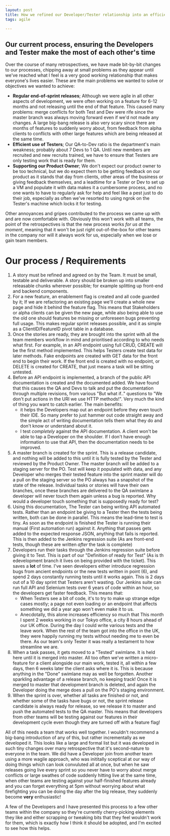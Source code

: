```yaml
---
layout: post
title: How we refined our Developer/Tester relationship into an efficient process
tags: agile

---
```


## Our current process, ensuring the Developers and Tester make the most of each other's time

Over the course of many retrospectives, we have made bit-by-bit changes to our processes, chipping away at small problems as they appear until we've reached what I feel is a very good working relationship that makes everyone's lives easier. These are the main problems we wanted to solve or objectives we wanted to achieve:

  - **Regular end-of-sprint releases**; Although we were agile in all other aspects of development, we were often working on a feature for 6-12 months and not releasing until the end of that feature. This caused many problems: merge conflicts for both Test and Dev were rife since the master branch was always moving forward even if we'd not made any changes. A large big-bang release is also very scary since there are months of features to suddenly worry about, from feedback from alpha clients to conflicts with other large features which are being released at the same time. 
  - **Efficient use of Testers**; Our QA-to-Dev ratio is the department's main weakness; probably about 7 Devs to 1 QA. Until new members are recruited and new recruits trained, we have to ensure that Testers are only testing work that is ready for them.
  - **Supporting our Product Owner**; We don't expect our product owner to be too technical, but we do expect them to be getting feedback on our product as it stands that day from clients, other areas of the business or giving feedback themselves, and a leadtime for a Tester or Dev to set up a VM and populate it with data makes it a cumbersome process, and no one wants to have to regularly ask for help and feel like a pest just to do their job, especially as often we've resorted to using ngrok on the Tester's machine which locks it for testing.

Other annoyances and gripes contributed to the process we came up with and are now comfortable with. Obviously this won't work with all teams, the point of the retrospectives is that the new process works _for us at the moment_, meaning that it won't be just right out-of-the-box for other teams in the company nor will it always work for us, especially when we lose or gain team members.

# Our process / Requirements

1. A story must be refined and agreed on by the Team. It must be small, testable and deliverable. A story should be broken up into smaller releasable chunks wherever possible; for example splitting up front-end and backend components.
2. For a new feature, an enablement flag is created and all code guarded by it; If we are refactoring an existing page we'll create a whole new page and hide it behind the feature flag. This means that Stakeholders or alpha clients can be given the new page, while also being able to use the old one should features be missing or unforeseen bugs preventing full usage. This makes regular sprint releases possible, and it as simple as a ClientID/FeatureID pivot table in a database.
3. Once the stories are ready, they are brought into the sprint with all the team members workflow in mind and prioritised according to who needs what first. For example, in an API endpoint using full CRUD, CREATE will be the first method implemented. This helps Testers create test data for later methods. Fake endpoints are created with GET data for the front end to begin their work. If the front end is created with no endpoint, or DELETE is created for CREATE, that just means a task will be sitting untested.
4. Before an API endpoint is implemented, a branch of the public API documentation is created and the documented added. We have found that this causes the QA and Devs to talk and put the documentation through multiple revisions, from various "But what if.." questions to "We don't put actions in the URI we use HTTP methods!". Very much the kind of thing you want to catch earlier. The main benefits:
   * it helps the Developers map out an endpoint before they even touch their IDE. So many prefer to just hammer out code straight away and the simple act of writing documentation tells them what they do and don't know or understand about it.
   * I test _completely_ against the API documentation. A client won't be able to tap a Developer on the shoulder. If I don't have enough information to use that API, then the documentation needs to be improved. 
5. A master branch is created for the sprint. This is a release candidate, and nothing will be added to this until it is fully tested by the Tester and reviewed by the Product Owner. The master branch will be added to a staging server for the PO. Test will keep it populated with data, and any Developer who merges their tested feature into the sprint master will do a pull on the staging server so the PO always has a snapshot of the state of the release. Individual tasks or stories will have their own branches, once these branches are delivered to the QA swimlane a developer will never touch them again unless a bug is reported. Why would a developer touch something that is supposedly ready for test?
6. Using this documentation, The Tester can being writing API automated tests. Rather than an endpoint be giving to a Tester then the tests being written, both can be done in parallel. This means the lead-time to test is tiny. As soon as the endpoint is finished the Tester is running their manual (First automation run) against it. Anything that passes gets added to the expected response JSON, anything that fails is reported. This is then added to the Jenkins regression suite (As are front-end tests, though these are written _after_ the task is complete)
7. Developers run their tasks through the Jenkins regression suite before giving it to Test. This is part of our "Definition of ready for Test" (As is th edevelopment branch it lives on being provided with the ticket). This saves a **lot** of time. I've seen developers either introduce regression bugs from ancient endpoints or the new tests written in point (6), and spend 2 days constantly running tests until it works again. This is 2 days out of a 10 day sprint that Testers aren't wasting. Our Jenkins suite can run full API and Selenium tests over 6 years of code within an hour, so the developers get faster feedback. This means that:
   * When Testers see a bit of code, it's to try to make up strange edge cases mostly; a page not even loading or an endpoint that affects something we did a year ago won't even make it to us.
   * Anecdotally, this alone increases efficiency so much that This month I spent 2 weeks working in our Tokyo office, a city 8 hours ahead of our UK office. During the day I could write various tests and the leave work. When the rest of the team got into the office in the UK, they were happily running my tests without needing me to even be there. As our team's only Tester it was really a testament to how streamline we are.
8. When a task passes, it gets moved to a "Tested" swimlane. It is held here until it is merged into master. All too often we've written a micro-feature for a client alongside our main work, tested it, all within a few days, then 6 weeks later the client asks where it is. This is because anything in the "Done" swimlane may as well be forgotten. Another sparkling advantage of a release branch, no keeping track! Once it is merged to master that development branch is deleted, and again the Developer doing the merge does a pull on the PO's staging environment.
9. When the sprint is over, whether all tasks are finished or not, and whether some of the tasks have bugs or not, the sprint release candidate is always ready for release, so we release it to master and push the automated tests to the QA master. This means that developers from other teams will be testing against our features in their development cycle even though they are turned off with a feature flag!


All of this needs a team that works well together. I wouldn't recommend a big-bang introduction of any of this, but rather incrementally as we developed it. This looks like a large and formal list but it was developed in such tiny changes over many retrospective that it's second-nature to everyone in the team. We did have a Developer join from another team using a more wagile approach, who was inititally sceptical at our way of doing things which can look convuluted all at once, but when he saw releases going live every sprint so you never have to worry about merge conflicts or large swathes of code suddenly hitting live at the same time, when other teams are testing against your half-finished features already and you can forget everything at 5pm without worrying about what firefighting you can be doing the day after the big release, they suddenly become **very** enthusiastic!

A few of the Developers and I have presented this process to a few other teams within the company so they're currently cherry-picking elements they like and either scrapping or tweaking bits that they feel wouldn't work for them, which is exactly how I think it should be adopted, and I'm excited to see how this helps.


